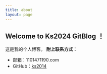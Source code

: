 ```yaml
---
title: about
layout: page
---
```


Welcome to Ks2024 GitBlog ！
----------------------------
这是我的个人博客。
**附上联系方式：**


 - 邮箱：1101471190.com
 - GitHub：[ks2014][1]


  [1]: https://github.com/ks2014
